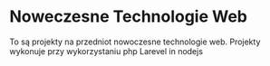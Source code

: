 # Noweczesne Technologie Web
To są projekty na przedniot nowoczesne technologie web. Projekty wykonuje przy wykorzystaniu php Larevel in nodejs
